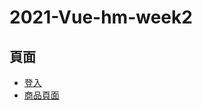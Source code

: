 # 2021-Vue-hm-week2
頁面
---
* [登入](https://alertislow.github.io/2021-Vue-hm-week2/login)
* [商品頁面](https://alertislow.github.io/2021-Vue-hm-week2/login)
